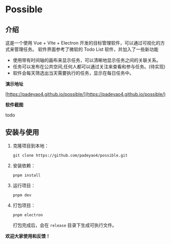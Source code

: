 # Possible

## 介绍

这是一个使用 Vue + Vite + Electron 开发的目标管理软件，可以通过可视化的方式来管理任务。
软件界面参考了微软的 Todo List 软件，并加入了一些新功能

- 使用带有时间轴的画布来显示任务，可以清晰地显示任务之间的关联关系。
- 任务可以发布在公共空间,任何人都可以通过关注来查看和参与任务。(待实现)
- 软件会每天筛选出当天需要执行的任务，显示在每日任务中。

**演示地址**

[https://padeyao4.github.io/possible/](https://padeyao4.github.io/possible/)

**软件截图**

todo

## 安装与使用

1. 克隆项目到本地：

   ```
   git clone https://github.com/padeyao4/possible.git
   ```

2. 安装依赖：

   ```
   pnpm install
   ```

3. 运行项目：

   ```
   pnpm dev
   ```

4. 打包项目：

   ```
   pnpm electron
   ```
   
   打包完成后，会在 `release` 目录下生成可执行文件。
   
   
**欢迎大家使用和反馈！**
